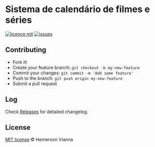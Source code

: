 # Sistema de calendário de filmes e séries

[![licence mit](https://img.shields.io/badge/license-MIT-blue.svg?style=flat-square)](http://hemersonvianna.mit-license.org/)
[![issues](https://img.shields.io/github/issues/system-solutions/system-calendar-movies-and-series.svg?style=flat-square)](https://github.com/system-solutions/system-calendar-movies-and-series/issues)

## Contributing

- Fork it!
- Create your feature branch: `git checkout -b my-new-feature`
- Commit your changes: `git commit -m 'Add some feature'`
- Push to the branch: `git push origin my-new-feature`
- Submit a pull request

## Log

Check [Releases](https://github.com/system-solutions/system-calendar-movies-and-series/releases) for detailed changelog.

## License

[MIT license](http://hemersonvianna.mit-license.org/) © Hemerson Vianna
